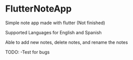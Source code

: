 # FlutterNoteApp
Simple note app made with flutter (Not finished)

Supported Languages for English and Spanish

Able to add new notes, delete notes, and rename the notes

TODO:
  -Test for bugs
